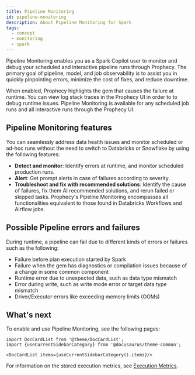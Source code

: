 ```yaml
---
title: Pipeline Monitoring
id: pipeline-monitoring
description: About Pipeline Monitoring for Spark
tags:
  - concept
  - monitoring
  - spark
---
```


Pipeline Monitoring enables you as a Spark Copilot user to monitor and debug your scheduled and interactive pipeline runs through Prophecy. The primary goal of pipeline, model, and job observability is to assist you in quickly pinpointing errors, minimize the cost of fixes, and reduce downtime.

When enabled, Prophecy highlights the gem that causes the failure at runtime. You can view log stack traces in the Prophecy UI in order to to debug runtime issues. Pipeline Monitoring is available for any scheduled job runs and all interactive runs through the Prophecy UI.

## Pipeline Monitoring features

You can seamlessly address data health issues and monitor scheduled or ad-hoc runs without the need to switch to Databricks or Snowflake by using the following features:

- **Detect and monitor**: Identify errors at runtime, and monitor scheduled production runs.
- **Alert**: Get prompt alerts in case of failures according to severity.
- **Troubleshoot and fix with recommended solutions**: Identify the cause of failures, fix them AI recommended solutions, and rerun failed or skipped tasks. Prophecy's Pipeline Monitoring encompasses all functionalities equivalent to those found in Databricks Workflows and Airflow jobs.

## Possible Pipeline errors and failures

During runtime, a pipeline can fail due to different kinds of errors or failures such as the following:

- Failure before plan execution started by Spark
- Failure when the gem has diagnostics or compilation issues because of a change in some common component
- Runtime error due to unexpected data, such as data type mismatch
- Error during write, such as write mode error or target data type mismatch
- Driver/Executor errors like exceeding memory limits (OOMs)

## What's next

To enable and use Pipeline Monitoring, see the following pages:

```mdx-code-block
import DocCardList from '@theme/DocCardList';
import {useCurrentSidebarCategory} from '@docusaurus/theme-common';

<DocCardList items={useCurrentSidebarCategory().items}/>
```

For information on the stored execution metrics, see [Execution Metrics](https://docs.prophecy.io/engineers/execution-metrics).
